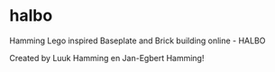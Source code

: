 # halbo
Hamming Lego inspired Baseplate and Brick building online - HALBO

Created by Luuk Hamming en Jan-Egbert Hamming!
